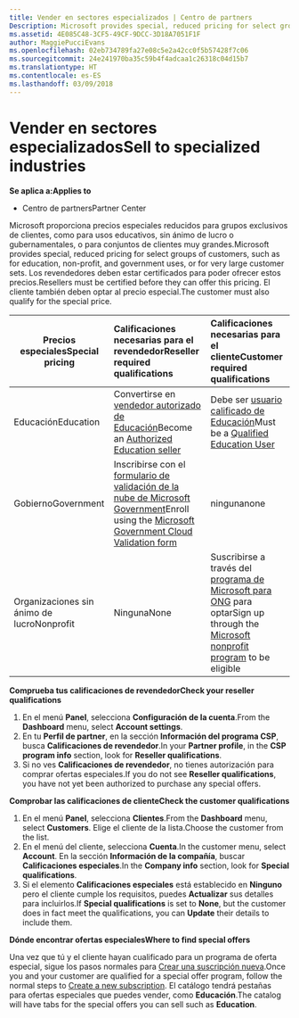```yaml
---
title: Vender en sectores especializados | Centro de partners
Description: Microsoft provides special, reduced pricing for select groups of customers, such as for education, non-profit, and government uses, or for very large customer sets.
ms.assetid: 4E085C48-3CF5-49CF-9DCC-3D18A7051F1F
author: MaggiePucciEvans
ms.openlocfilehash: 02eb734789fa27e08c5e2a42cc0f5b57428f7c06
ms.sourcegitcommit: 24e241970ba35c59b4f4adcaa1c26318c04d15b7
ms.translationtype: HT
ms.contentlocale: es-ES
ms.lasthandoff: 03/09/2018
---
```

# <a name="sell-to-specialized-industries"></a><span data-ttu-id="53e2e-102">Vender en sectores especializados</span><span class="sxs-lookup"><span data-stu-id="53e2e-102">Sell to specialized industries</span></span>

**<span data-ttu-id="53e2e-103">Se aplica a:</span><span class="sxs-lookup"><span data-stu-id="53e2e-103">Applies to</span></span>**

-  <span data-ttu-id="53e2e-104">Centro de partners</span><span class="sxs-lookup"><span data-stu-id="53e2e-104">Partner Center</span></span>

<span data-ttu-id="53e2e-105">Microsoft proporciona precios especiales reducidos para grupos exclusivos de clientes, como para usos educativos, sin ánimo de lucro o gubernamentales, o para conjuntos de clientes muy grandes.</span><span class="sxs-lookup"><span data-stu-id="53e2e-105">Microsoft provides special, reduced pricing for select groups of customers, such as for education, non-profit, and government uses, or for very large customer sets.</span></span> <span data-ttu-id="53e2e-106">Los revendedores deben estar certificados para poder ofrecer estos precios.</span><span class="sxs-lookup"><span data-stu-id="53e2e-106">Resellers must be certified before they can offer this pricing.</span></span> <span data-ttu-id="53e2e-107">El cliente también deben optar al precio especial.</span><span class="sxs-lookup"><span data-stu-id="53e2e-107">The customer must also qualify for the special price.</span></span>

|**<span data-ttu-id="53e2e-108">Precios especiales</span><span class="sxs-lookup"><span data-stu-id="53e2e-108">Special pricing</span></span>**   |**<span data-ttu-id="53e2e-109">Calificaciones necesarias para el revendedor</span><span class="sxs-lookup"><span data-stu-id="53e2e-109">Reseller required qualifications</span></span>**   |**<span data-ttu-id="53e2e-110">Calificaciones necesarias para el cliente</span><span class="sxs-lookup"><span data-stu-id="53e2e-110">Customer required qualifications</span></span>**   |
|----------------------------|:---------------------------------|:------------------------------------------|
|<span data-ttu-id="53e2e-111">Educación</span><span class="sxs-lookup"><span data-stu-id="53e2e-111">Education</span></span>   |<span data-ttu-id="53e2e-112">Convertirse en [vendedor autorizado de Educación](https://www.mepn.com/MEPN/AEPHome.aspx)</span><span class="sxs-lookup"><span data-stu-id="53e2e-112">Become an [Authorized Education seller](https://www.mepn.com/MEPN/AEPHome.aspx)</span></span>   | <span data-ttu-id="53e2e-113">Debe ser [usuario calificado de Educación](https://www.microsoft.com/Licensing/licensing-programs/licensing-for-industries.aspx#tab=2)</span><span class="sxs-lookup"><span data-stu-id="53e2e-113">Must be a [Qualified Education User](https://www.microsoft.com/Licensing/licensing-programs/licensing-for-industries.aspx#tab=2)</span></span>   |
|<span data-ttu-id="53e2e-114">Gobierno</span><span class="sxs-lookup"><span data-stu-id="53e2e-114">Government</span></span>   |<span data-ttu-id="53e2e-115">Inscribirse con el [formulario de validación de la nube de Microsoft Government](http://azuregov.microsoft.com/csp)</span><span class="sxs-lookup"><span data-stu-id="53e2e-115">Enroll using the [Microsoft Government Cloud Validation form](http://azuregov.microsoft.com/csp)</span></span>|   <span data-ttu-id="53e2e-116">ninguna</span><span class="sxs-lookup"><span data-stu-id="53e2e-116">none</span></span>|
|<span data-ttu-id="53e2e-117">Organizaciones sin ánimo de lucro</span><span class="sxs-lookup"><span data-stu-id="53e2e-117">Nonprofit</span></span>  |<span data-ttu-id="53e2e-118">Ninguna</span><span class="sxs-lookup"><span data-stu-id="53e2e-118">None</span></span>   |<span data-ttu-id="53e2e-119">Suscribirse a través del [programa de Microsoft para ONG](https://nonprofit.microsoft.com/#/register) para optar</span><span class="sxs-lookup"><span data-stu-id="53e2e-119">Sign up through the [Microsoft nonprofit program](https://nonprofit.microsoft.com/#/register) to be eligible</span></span>   |


**<span data-ttu-id="53e2e-120">Comprueba tus calificaciones de revendedor</span><span class="sxs-lookup"><span data-stu-id="53e2e-120">Check your reseller qualifications</span></span>**

1.  <span data-ttu-id="53e2e-121">En el menú **Panel**, selecciona **Configuración de la cuenta**.</span><span class="sxs-lookup"><span data-stu-id="53e2e-121">From the **Dashboard** menu, select **Account settings**.</span></span>
2.  <span data-ttu-id="53e2e-122">En tu **Perfil de partner**, en la sección **Información del programa CSP**, busca **Calificaciones de revendedor**.</span><span class="sxs-lookup"><span data-stu-id="53e2e-122">In your **Partner profile**, in the **CSP program info** section, look for **Reseller qualifications**.</span></span>
3.  <span data-ttu-id="53e2e-123">Si no ves **Calificaciones de revendedor**, no tienes autorización para comprar ofertas especiales.</span><span class="sxs-lookup"><span data-stu-id="53e2e-123">If you do not see **Reseller qualifications**, you have not yet been authorized to purchase any special offers.</span></span>

**<span data-ttu-id="53e2e-124">Comprobar las calificaciones de cliente</span><span class="sxs-lookup"><span data-stu-id="53e2e-124">Check the customer qualifications</span></span>**

1.  <span data-ttu-id="53e2e-125">En el menú **Panel**, selecciona **Clientes**.</span><span class="sxs-lookup"><span data-stu-id="53e2e-125">From the **Dashboard** menu, select **Customers**.</span></span> <span data-ttu-id="53e2e-126">Elige el cliente de la lista.</span><span class="sxs-lookup"><span data-stu-id="53e2e-126">Choose the customer from the list.</span></span>
2.  <span data-ttu-id="53e2e-127">En el menú del cliente, selecciona **Cuenta**.</span><span class="sxs-lookup"><span data-stu-id="53e2e-127">In the customer menu, select **Account**.</span></span> <span data-ttu-id="53e2e-128">En la sección **Información de la compañía**, buscar **Calificaciones especiales**.</span><span class="sxs-lookup"><span data-stu-id="53e2e-128">In the **Company info** section, look for **Special qualifications**.</span></span>
3.  <span data-ttu-id="53e2e-129">Si el elemento **Calificaciones especiales** está establecido en **Ninguno** pero el cliente cumple los requisitos, puedes **Actualizar** sus detalles para incluirlos.</span><span class="sxs-lookup"><span data-stu-id="53e2e-129">If **Special qualifications** is set to **None**, but the customer does in fact meet the qualifications, you can **Update** their details to include them.</span></span>

**<span data-ttu-id="53e2e-130">Dónde encontrar ofertas especiales</span><span class="sxs-lookup"><span data-stu-id="53e2e-130">Where to find special offers</span></span>**

<span data-ttu-id="53e2e-131">Una vez que tú y el cliente hayan cualificado para un programa de oferta especial, sigue los pasos normales para [Crear una suscripción nueva](create-a-new-subscription.md).</span><span class="sxs-lookup"><span data-stu-id="53e2e-131">Once you and your customer are qualified for a special offer program, follow the normal steps to [Create a new subscription](create-a-new-subscription.md).</span></span> <span data-ttu-id="53e2e-132">El catálogo tendrá pestañas para ofertas especiales que puedes vender, como **Educación**.</span><span class="sxs-lookup"><span data-stu-id="53e2e-132">The catalog will have tabs for the special offers you can sell such as **Education**.</span></span> 


 

 

 



